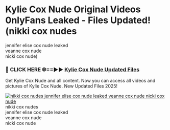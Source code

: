# Kylie Cox Nude Original Videos 0nlyFans Leaked - Files Updated! (nikki cox nudes<br>
jennifer elise cox nude leaked<br>
veanne cox nude<br>
nicki cox nude)

<h3>🔴 CLICK HERE 🌐==►► <a href="https://tinyurl.com/2p9ay9w9" rel="nofollow">Kylie Cox Nude Updated Files</a></h3>

Get Kylie Cox Nude and all content. Now you can access all videos and pictures of Kylie Cox Nude. New Updated Files 2025!

[![nikki cox nudes<br>
jennifer elise cox nude leaked<br>
veanne cox nude<br>
nicki cox nude](https://i.imgur.com/KQgVmj3.gif)](https://tinyurl.com/2p9ay9w9)
nikki cox nudes<br>
jennifer elise cox nude leaked<br>
veanne cox nude<br>
nicki cox nude